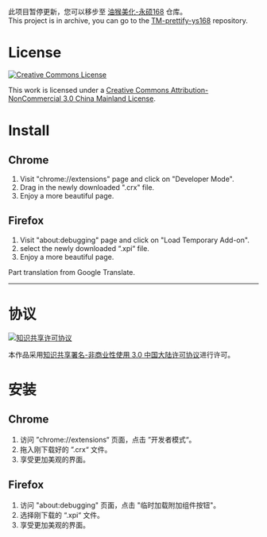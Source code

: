 此项目暂停更新，您可以移步至 [油猴美化-永硕168](https://github.com/liulipack/TM-prettify-ys168) 仓库。  
This project is in archive, you can go to the [TM-prettify-ys168](https://github.com/liulipack/TM-prettify-ys168) repository.

# License
[![Creative Commons License](https://i.creativecommons.org/l/by-nc/3.0/cn/88x31.png)](https://creativecommons.org/licenses/by-nc/3.0/cn/deed.en)

This work is licensed under a [Creative Commons Attribution-NonCommercial 3.0 China Mainland License](https://creativecommons.org/licenses/by-nc/3.0/cn/deed.en).

# Install

## Chrome
1. Visit "chrome://extensions" page and click on "Developer Mode".
2. Drag in the newly downloaded ".crx" file.
3. Enjoy a more beautiful page.

## Firefox
1. Visit "about:debugging" page and click on "Load Temporary Add-on".
2. select the newly downloaded “.xpi“ file.
3. Enjoy a more beautiful page.

Part translation from Google Translate.

---

# 协议
[![知识共享许可协议](https://i.creativecommons.org/l/by-nc/3.0/cn/88x31.png)](https://creativecommons.org/licenses/by-nc/3.0/cn/deed.zh)

本作品采用[知识共享署名-非商业性使用 3.0 中国大陆许可协议](https://creativecommons.org/licenses/by-nc/3.0/cn/deed.zh)进行许可。

# 安装

## Chrome
1. 访问 ”chrome://extensions“ 页面，点击 ”开发者模式“。
2. 拖入刚下载好的 ”.crx“ 文件。
3. 享受更加美观的界面。

## Firefox
1. 访问 "about:debugging" 页面，点击 "临时加载附加组件按钮"。
2. 选择刚下载的 “.xpi“ 文件。
3. 享受更加美观的界面。
